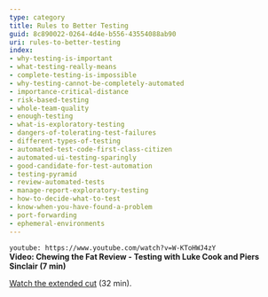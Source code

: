 ```yaml
---
type: category
title: Rules to Better Testing
guid: 8c890022-0264-4d4e-b556-43554088ab90
uri: rules-to-better-testing
index:
- why-testing-is-important
- what-testing-really-means
- complete-testing-is-impossible
- why-testing-cannot-be-completely-automated
- importance-critical-distance
- risk-based-testing
- whole-team-quality
- enough-testing
- what-is-exploratory-testing
- dangers-of-tolerating-test-failures
- different-types-of-testing
- automated-test-code-first-class-citizen
- automated-ui-testing-sparingly
- good-candidate-for-test-automation
- testing-pyramid
- review-automated-tests
- manage-report-exploratory-testing
- how-to-decide-what-to-test
- know-when-you-have-found-a-problem
- port-forwarding
- ephemeral-environments
---
```


`youtube: https://www.youtube.com/watch?v=W-KToHWJ4zY`  
**Video: Chewing the Fat Review - Testing with Luke Cook and Piers Sinclair (7 min)**

[Watch the extended cut](https://www.youtube.com/watch?v=PHrj1GxQp7I) (32 min).
